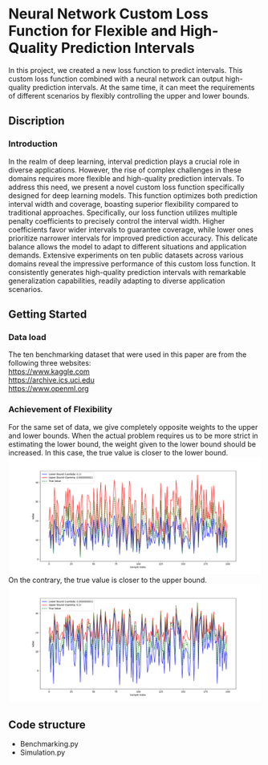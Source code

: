 # Neural Network Custom Loss Function for Flexible and High-Quality Prediction Intervals
In this project, we created a new loss function to predict intervals. This custom loss function combined with a neural network can output high-quality prediction intervals. At the same time, it can meet the requirements of different scenarios by flexibly controlling the upper and lower bounds.

## Discription
### Introduction
In the realm of deep learning, interval prediction plays a crucial role in diverse applications. However, the rise of complex challenges in these domains requires more flexible and high-quality prediction intervals. To address this need, we present a novel custom loss function specifically designed for deep learning models. This function optimizes both prediction interval width and coverage, boasting superior flexibility compared to traditional approaches. Specifically, our loss function utilizes multiple penalty coefficients to precisely control the interval width. Higher coefficients favor wider intervals to guarantee coverage, while lower ones prioritize narrower intervals for improved prediction accuracy. This delicate balance allows the model to adapt to different situations and application
demands. Extensive experiments on ten public datasets across various domains reveal the impressive performance of this custom loss function. It consistently generates high-quality prediction intervals with remarkable generalization capabilities, readily adapting to diverse application scenarios.

## Getting Started
### Data load
The ten benchmarking dataset that were used in this paper are from the following three websites:  
https://www.kaggle.com  
https://archive.ics.uci.edu  
https://www.openml.org  

### Achievement of Flexibility
For the same set of data, we give completely opposite weights to the upper and lower bounds. When the actual problem requires us to be more strict in estimating the lower bound, the weight given to the lower bound should be increased. In this case, the true value is closer to the lower bound.
![image](https://github.com/HAOYUAN521/Custom-loss-function-for-Interval-prediction/blob/main/Images/strict%20lower%20bound.png)
On the contrary, the true value is closer to the upper bound.
![image](https://github.com/HAOYUAN521/Custom-loss-function-for-Interval-prediction/blob/main/Images/strict%20upper%20bound.png)


## Code structure
 * Benchmarking.py
 * Simulation.py

